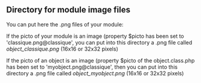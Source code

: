 
Directory for module image files
--------------------------------

You can put here the .png files of your module:


If the picto of your module is an image (property $picto has been set to 'classique.png@classique', you can put into this
directory a .png file called *object_classique.png* (16x16 or 32x32 pixels)


If the picto of an object is an image (property $picto of the object.class.php has been set to 'myobject.png@classique', then you can put into this
directory a .png file called *object_myobject.png* (16x16 or 32x32 pixels)

